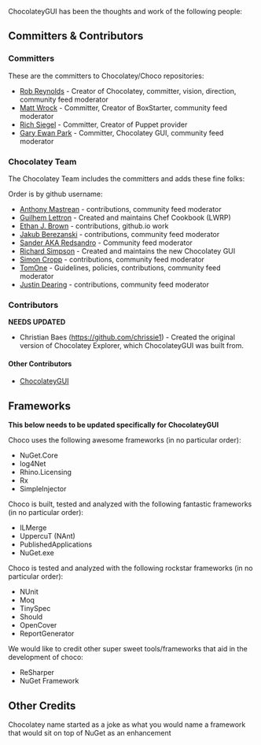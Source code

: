 ChocolateyGUI has been the thoughts and work of the following people:

## Committers & Contributors

### Committers

These are the committers to Chocolatey/Choco repositories:

 * [Rob Reynolds](https://github.com/ferventcoder) - Creator of Chocolatey, committer, vision, direction, community feed moderator
 * [Matt Wrock](https://github.com/mwrock) - Committer, Creator of BoxStarter, community feed moderator
 * [Rich Siegel](https://github.com/rismoney) - Committer, Creator of Puppet provider
 * [Gary Ewan Park](https://github.com/gep13) - Committer, Chocolatey GUI, community feed moderator

### Chocolatey Team

The Chocolatey Team includes the committers and adds these fine folks:

Order is by github username:

 * [Anthony Mastrean](https://github.com/AnthonyMastrean) - contributions, community feed moderator
 * [Guilhem Lettron](https://github.com/guilhem) - Created and maintains Chef Cookbook (LWRP)
 * [Ethan J. Brown](https://github.com/Iristyle) - contributions, github.io work
 * [Jakub Berezanski](https://github.com/jberezanski) - contributions, community feed moderator
 * [Sander AKA Redsandro](https://github.com/Redsandro) - Community feed moderator
 * [Richard Simpson](https://github.com/RichiCoder1) - Created and maintains the new Chocolatey GUI
 * [Simon Cropp](https://github.com/SimonCropp) - contributions, community feed moderator
 * [TomOne](https://github.com/TomOne) - Guidelines, policies, contributions, community feed moderator
 * [Justin Dearing](https://github.com/zippy1981) - contributions, community feed moderator


### Contributors

**NEEDS UPDATED**

 * Christian Baes (https://github.com/chrissie1) - Created the original version of Chocolatey Explorer, which ChocolateyGUI was built from.

#### Other Contributors

 * [ChocolateyGUI](https://github.com/chocolatey/chocolateygui/graphs/contributors)

## Frameworks

**This below needs to be updated specifically for ChocolateyGUI**

Choco uses the following awesome frameworks (in no particular order):

 * NuGet.Core
 * log4Net
 * Rhino.Licensing
 * Rx
 * SimpleInjector

Choco is built, tested and analyzed with the following fantastic frameworks (in no particular order):

 * ILMerge
 * UppercuT (NAnt)
 * PublishedApplications
 * NuGet.exe

Choco is tested and analyzed with the following rockstar frameworks (in no particular order):

 * NUnit
 * Moq
 * TinySpec
 * Should
 * OpenCover
 * ReportGenerator

We would like to credit other super sweet tools/frameworks that aid in the development of choco:

 * ReSharper
 * NuGet Framework

## Other Credits
Chocolatey name started as a joke as what you would name a framework that would sit on top of NuGet as an enhancement
